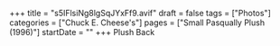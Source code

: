 +++
title = "s5IFlsiNg8lgSqJYxFf9.avif"
draft = false
tags = ["Photos"]
categories = ["Chuck E. Cheese's"]
pages = ["Small Pasqually Plush (1996)"]
startDate = ""
+++
Plush Back

